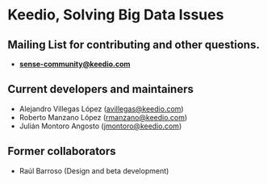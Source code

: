 # Keedio, Solving Big Data Issues

## Mailing List for contributing and other questions.
* **sense-community@keedio.com**


## Current developers and maintainers
* Alejandro Villegas López (avillegas@keedio.com)
* Roberto Manzano López (rmanzano@keedio.com)
* Julián Montoro Angosto (jmontoro@keedio.com)


## Former collaborators
* Raúl Barroso (Design and beta development)
